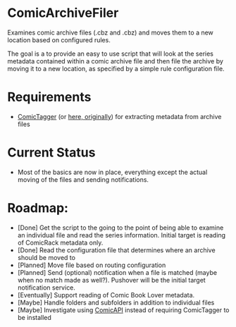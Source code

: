 # ComicArchiveFiler
Examines comic archive files (.cbz and .cbz) and moves them to a new location based on configured rules.

The goal is a to provide an easy to use script that will look at the series metadata contained within a comic archive file and then file the archive by moving it to a new location, as specified by a simple rule configuration file.

# Requirements
- [ComicTagger](https://github.com/tomdelise/comictagger) (or [here, originally](https://code.google.com/p/comictagger/)) for extracting metadata from archive files

# Current Status
- Most of the basics are now in place, everything except the actual moving of the files and sending notifications.

# Roadmap:
- [Done] Get the script to the going to the point of being able to examine an individual file and read the series information. Initial target is reading of ComicRack metadata only.
- [Done] Read the configuration file that determines where an archive should be moved to
- [Planned] Move file based on routing configuration
- [Planned] Send (optional) notification when a file is matched (maybe when no match made as well?). Pushover will be the initial target notification service.
- [Eventually] Support reading of Comic Book Lover metadata.
- [Maybe] Handle folders and subfolders in addition to individual files
- [Maybe] Investigate using [ComicAPI](https://github.com/davide-romanini/comicapi) instead of requiring ComicTagger to be installed
